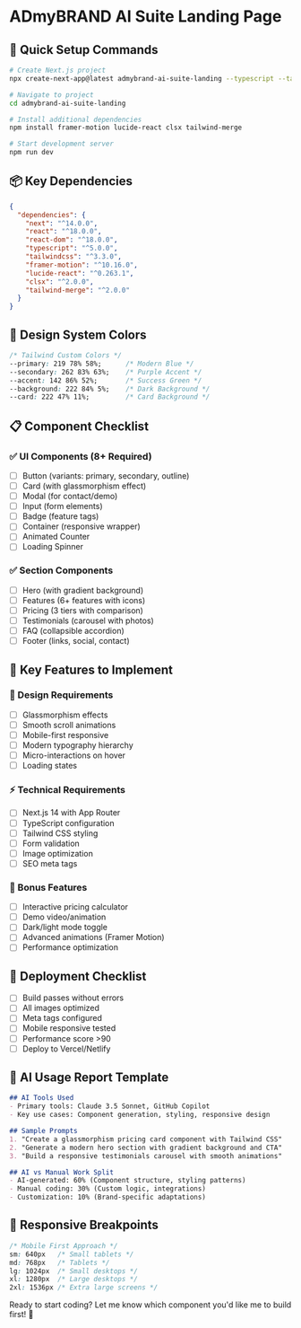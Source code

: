 # ADmyBRAND AI Suite Landing Page

## 🚀 Quick Setup Commands

```bash
# Create Next.js project
npx create-next-app@latest admybrand-ai-suite-landing --typescript --tailwind --eslint --app

# Navigate to project
cd admybrand-ai-suite-landing

# Install additional dependencies
npm install framer-motion lucide-react clsx tailwind-merge

# Start development server
npm run dev
```

## 📦 Key Dependencies

```json
{
  "dependencies": {
    "next": "^14.0.0",
    "react": "^18.0.0",
    "react-dom": "^18.0.0",
    "typescript": "^5.0.0",
    "tailwindcss": "^3.3.0",
    "framer-motion": "^10.16.0",
    "lucide-react": "^0.263.1",
    "clsx": "^2.0.0",
    "tailwind-merge": "^2.0.0"
  }
}
```

## 🎨 Design System Colors

```css
/* Tailwind Custom Colors */
--primary: 219 78% 58%;      /* Modern Blue */
--secondary: 262 83% 63%;    /* Purple Accent */
--accent: 142 86% 52%;       /* Success Green */
--background: 222 84% 5%;    /* Dark Background */
--card: 222 47% 11%;         /* Card Background */
```

## 📋 Component Checklist

### ✅ UI Components (8+ Required)
- [ ] Button (variants: primary, secondary, outline)
- [ ] Card (with glassmorphism effect)
- [ ] Modal (for contact/demo)
- [ ] Input (form elements)
- [ ] Badge (feature tags)
- [ ] Container (responsive wrapper)
- [ ] Animated Counter
- [ ] Loading Spinner

### ✅ Section Components
- [ ] Hero (with gradient background)
- [ ] Features (6+ features with icons)
- [ ] Pricing (3 tiers with comparison)
- [ ] Testimonials (carousel with photos)
- [ ] FAQ (collapsible accordion)
- [ ] Footer (links, social, contact)

## 🎯 Key Features to Implement

### 🌟 Design Requirements
- [ ] Glassmorphism effects
- [ ] Smooth scroll animations
- [ ] Mobile-first responsive
- [ ] Modern typography hierarchy
- [ ] Micro-interactions on hover
- [ ] Loading states

### ⚡ Technical Requirements
- [ ] Next.js 14 with App Router
- [ ] TypeScript configuration
- [ ] Tailwind CSS styling
- [ ] Form validation
- [ ] Image optimization
- [ ] SEO meta tags

### 🎁 Bonus Features
- [ ] Interactive pricing calculator
- [ ] Demo video/animation
- [ ] Dark/light mode toggle
- [ ] Advanced animations (Framer Motion)
- [ ] Performance optimization

## 🚀 Deployment Checklist
- [ ] Build passes without errors
- [ ] All images optimized
- [ ] Meta tags configured
- [ ] Mobile responsive tested
- [ ] Performance score >90
- [ ] Deploy to Vercel/Netlify

## 📝 AI Usage Report Template

```markdown
## AI Tools Used
- Primary tools: Claude 3.5 Sonnet, GitHub Copilot
- Key use cases: Component generation, styling, responsive design

## Sample Prompts
1. "Create a glassmorphism pricing card component with Tailwind CSS"
2. "Generate a modern hero section with gradient background and CTA"
3. "Build a responsive testimonials carousel with smooth animations"

## AI vs Manual Work Split
- AI-generated: 60% (Component structure, styling patterns)
- Manual coding: 30% (Custom logic, integrations)
- Customization: 10% (Brand-specific adaptations)
```

## 📱 Responsive Breakpoints
```css
/* Mobile First Approach */
sm: 640px   /* Small tablets */
md: 768px   /* Tablets */
lg: 1024px  /* Small desktops */
xl: 1280px  /* Large desktops */
2xl: 1536px /* Extra large screens */
```

Ready to start coding? Let me know which component you'd like me to build first! 🎨